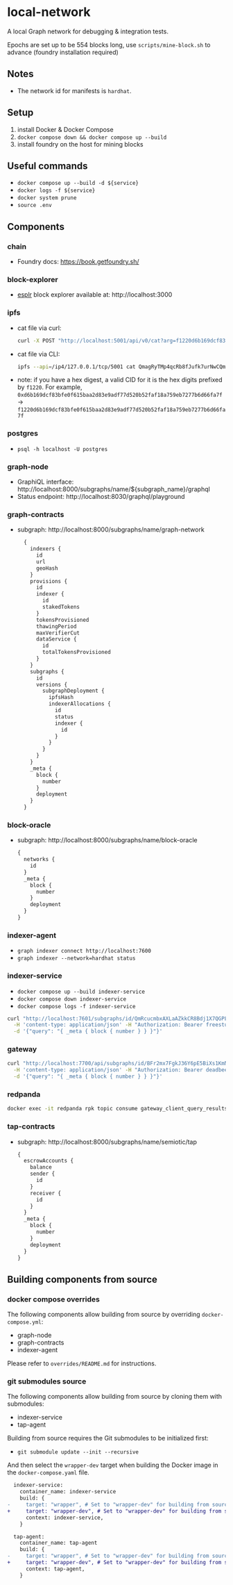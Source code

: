 # local-network

A local Graph network for debugging & integration tests.

Epochs are set up to be 554 blocks long, use `scripts/mine-block.sh` to advance (foundry installation required)

## Notes

- The network id for manifests is `hardhat`.

## Setup

1. install Docker & Docker Compose
2. `docker compose down && docker compose up --build`
3. install foundry on the host for mining blocks

## Useful commands

- `docker compose up --build -d ${service}`
- `docker logs -f ${service}`
- `docker system prune`
- `source .env`

## Components
### chain

- Foundry docs: https://book.getfoundry.sh/

### block-explorer

- [esplr](https://github.com/paulmillr/esplr) block explorer available at: http://localhost:3000

### ipfs

- cat file via curl:
  ```bash
  curl -X POST "http://localhost:5001/api/v0/cat?arg=f1220d6b169dcf83bfe0f615baa2d83e9adf77d520b52faf18a759eb7277b6d66fa7f"
  ```
- cat file via CLI:
  ```bash
  ipfs --api=/ip4/127.0.0.1/tcp/5001 cat QmagRyTMp4qcRb8fJufk7urNwCQmmUEB9mC6nxHQuKwydb
  ```
- note: if you have a hex digest, a valid CID for it is the hex digits prefixed by `f1220`. For example, `0xd6b169dcf83bfe0f615baa2d83e9adf77d520b52faf18a759eb7277b6d66fa7f` -> `f1220d6b169dcf83bfe0f615baa2d83e9adf77d520b52faf18a759eb7277b6d66fa7f`

### postgres

- `psql -h localhost -U postgres`

### graph-node

- GraphiQL interface: http://localhost:8000/subgraphs/name/${subgraph_name}/graphql
- Status endpoint: http://localhost:8030/graphql/playground

### graph-contracts

- subgraph: http://localhost:8000/subgraphs/name/graph-network

  ```graphql
    {
      indexers {
        id
        url
        geoHash
      }
      provisions {
        id
        indexer {
          id
          stakedTokens
        }
        tokensProvisioned
        thawingPeriod
        maxVerifierCut
        dataService {
          id
          totalTokensProvisioned
        }
      }
      subgraphs {
        id
        versions {
          subgraphDeployment {
            ipfsHash
            indexerAllocations {
              id
              status
              indexer {
                id
              }
            }
          }
        }
      }
      _meta {
        block {
          number
        }
        deployment
      }
    }
  ```

### block-oracle

- subgraph: http://localhost:8000/subgraphs/name/block-oracle

  ```graphql
  {
    networks {
      id
    }
    _meta {
      block {
        number
      }
      deployment
    }
  }
  ```

### indexer-agent

- `graph indexer connect http://localhost:7600`
- `graph indexer --network=hardhat status`

### indexer-service

- `docker compose up --build indexer-service`
- `docker compose down indexer-service`
- `docker compose logs -f indexer-service`

```bash
curl "http://localhost:7601/subgraphs/id/QmRcucmbxAXLaAZkkCR8Bdj1X7QGPLjfRmQ5H6tFhGqiHX" \
  -H 'content-type: application/json' -H "Authorization: Bearer freestuff" \
  -d '{"query": "{ _meta { block { number } } }"}'
```

### gateway

```bash
curl "http://localhost:7700/api/subgraphs/id/BFr2mx7FgkJ36Y6pE5BiXs1KmNUmVDCnL82KUSdcLW1g" \
  -H 'content-type: application/json' -H "Authorization: Bearer deadbeefdeadbeefdeadbeefdeadbeef" \
  -d '{"query": "{ _meta { block { number } } }"}'
```

### redpanda

```bash
docker exec -it redpanda rpk topic consume gateway_client_query_results --brokers="localhost:9092"
```

### tap-contracts

- subgraph: http://localhost:8000/subgraphs/name/semiotic/tap

  ```graphql
  {
    escrowAccounts {
      balance
      sender {
        id
      }
      receiver {
        id
      }
    }
    _meta {
      block {
        number
      }
      deployment
    }
  }
  ```


## Building components from source

### docker compose overrides
The following components allow building from source by overriding `docker-compose.yml`:
- graph-node
- graph-contracts
- indexer-agent

Please refer to `overrides/README.md` for instructions.

### git submodules source
The following components allow building from source by cloning them with submodules:
- indexer-service
- tap-agent

Building from source requires the Git submodules to be initialized first:

- `git submodule update --init --recursive`

And then select the `wrapper-dev` target when building the Docker image in the `docker-compose.yaml` file.

```diff
  indexer-service:
    container_name: indexer-service
    build: { 
-     target: "wrapper", # Set to "wrapper-dev" for building from source
+     target: "wrapper-dev", # Set to "wrapper-dev" for building from source
      context: indexer-service,
    }

  tap-agent:
    container_name: tap-agent
    build: { 
-     target: "wrapper", # Set to "wrapper-dev" for building from source
+     target: "wrapper-dev", # Set to "wrapper-dev" for building from source
      context: tap-agent,
    }
```